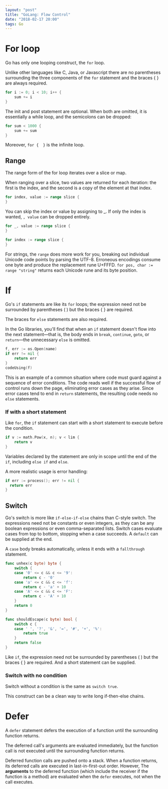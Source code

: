 ```yaml
---
layout: "post"
title: "GoLang: Flow Control"
date: "2018-02-17 20:00"
tags: Go
---
```


# For loop
Go has only one looping construct, the `for` loop.

Unlike other languages like C, Java, or Javascript there are no parentheses surrounding the three components of the `for` statement and the braces { } are always required.

```go
for i := 0; i < 10; i++ {
	sum += i
}
```

The init and post statement are optional. When both are omitted, it is essentially a while loop, and the semicolons can be dropped:

```go
for sum < 1000 {
	sum += sum
}
```

Moreover, `for {  }` is the infinite loop.

## Range
The range form of the for loop iterates over a slice or map.

When ranging over a slice, two values are returned for each iteration: the first is the index, and the second is a copy of the element at that index.

```go
for index, value := range slice {
}
```

You can skip the index or value by assigning to _. If only the index is wanted, `, value` can be dropped entirely.

```go
for _, value := range slice {
}

for index := range slice {
}
```

For strings, the `range` does more work for you, breaking out individual Unicode code points by parsing the UTF-8. Erroneous encodings consume one byte and produce the replacement rune U+FFFD. `for pos, char := range "string"` returns each Unicode rune and its byte position.

# If
Go's `if` statements are like its `for` loops; the expression need not be surrounded by parentheses ( ) but the braces { } are required.

The braces for `else` statements are also required.

In the Go libraries, you'll find that when an `if` statement doesn't flow into the next statement—that is, the body ends in `break`, `continue`, `goto`, or `return`—the unnecessary `else` is omitted.

```go
f, err := os.Open(name)
if err != nil {
    return err
}
codeUsing(f)
```

This is an example of a common situation where code must guard against a sequence of error conditions. The code reads well if the successful flow of control runs down the page, eliminating error cases as they arise. Since error cases tend to end in `return` statements, the resulting code needs no `else` statements.

### If with a short statement
Like `for`, the `if` statement can start with a short statement to execute before the condition.

```go
if v := math.Pow(x, n); v < lim {
	return v
}
```
Variables declared by the statement are only in scope until the end of the `if`, including `else if` and `else`.

A more realistic usage is error handling:

```go
if err := process(); err != nil {
  return err
}
```

## Switch
Go's switch is more like `if-else-if-else` chains than C-style switch. The expressions need not be constants or even integers, as they can be any boolean expressions or even comma-separated lists. Switch cases evaluate cases from top to bottom, stopping when a case succeeds. A `default` can be supplied at the end.

A `case` body breaks automatically, unless it ends with a `fallthrough` statement.

```go
func unhex(c byte) byte {
    switch {
    case '0' <= c && c <= '9':
        return c - '0'
    case 'a' <= c && c <= 'f':
        return c - 'a' + 10
    case 'A' <= c && c <= 'F':
        return c - 'A' + 10
    }
    return 0
}

func shouldEscape(c byte) bool {
    switch c {
    case ' ', '?', '&', '=', '#', '+', '%':
        return true
    }
    return false
}
```

Like `if`, the expression need not be surrounded by parentheses ( ) but the braces { } are required. And a short statement can be supplied.

### Switch with no condition
Switch without a condition is the same as `switch true`.

This construct can be a clean way to write long if-then-else chains.

# Defer
A `defer` statement defers the execution of a function until the surrounding function returns.

The deferred call's arguments are evaluated immediately, but the function call is not executed until the surrounding function returns.

Deferred function calls are pushed onto a stack. When a function returns, its deferred calls are executed in last-in-first-out order. However, The **arguments** to the deferred function (which include the receiver if the function is a method) are evaluated when the `defer` executes, not when the call executes.
